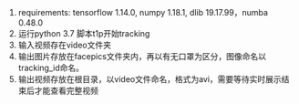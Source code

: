 1. requirements: tensorflow 1.14.0, numpy 1.18.1, dlib 19.17.99，numba 0.48.0
2. 运行python 3.7 脚本t1p开始tracking
3. 输入视频存在video文件夹
4. 输出图片存放在facepics文件夹内，再以有无口罩为区分，图像命名以tracking_id命名。
5. 输出视频存放在根目录，以video文件命名，格式为avi，需要等待实时展示结束后才能查看完整视频

